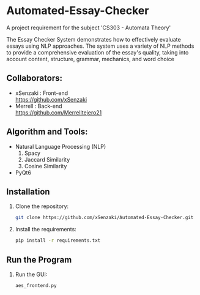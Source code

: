 # Automated-Essay-Checker
A project requirement for the subject 'CS303 - Automata Theory'

The Essay Checker System demonstrates how to effectively evaluate essays using NLP approaches. The system uses a variety of NLP methods to provide a comprehensive evaluation of the essay's quality, taking into account content, structure, grammar, mechanics, and word choice

## Collaborators:
* xSenzaki : Front-end\
https://github.com/xSenzaki
* Merrell : Back-end\
https://github.com/Merrelltejero21

## Algorithm and Tools:
* Natural Language Processing (NLP)
    1. Spacy
    2. Jaccard Similarity
    3. Cosine Similarity
* PyQt6

## Installation
1. Clone the repository:
   ```bash
   git clone https://github.com/xSenzaki/Automated-Essay-Checker.git

2. Install the requirements:
    ```bash
    pip install -r requirements.txt

## Run the Program 
1. Run the GUI:
    ```bash
    aes_frontend.py

